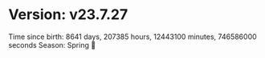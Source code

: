 # Version: v23.7.27
Time since birth: 8641 days, 207385 hours, 12443100 minutes, 746586000 seconds
Season: Spring 🌸
